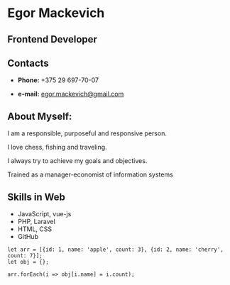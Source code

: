# Egor Mackevich

## Frontend Developer

## Contacts

* __Phone:__ +375 29 697-70-07

* __e-mail:__ egor.mackevich@gmail.com


## About Myself: 

I am a responsible, purposeful and responsive person.

I love chess, fishing and traveling.

I always try to achieve my goals and objectives.

Trained as a manager-economist of information systems

## Skills in Web

* JavaScript, vue-js
* PHP, Laravel
* HTML, CSS
* GitHub

```
let arr = [{id: 1, name: 'apple', count: 3}, {id: 2, name: 'cherry', count: 7}];
let obj = {};

arr.forEach(i => obj[i.name] = i.count);
```

